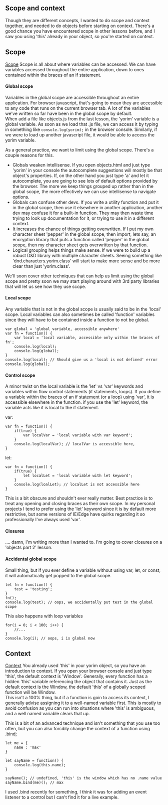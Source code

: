 ## Scope and context
Though they are different concepts, I wanted to do scope and context together, and needed to do objects before starting on context. There's a good chance you have encountered scope in other lessons before, and I saw you using 'this' already in your object, so you're started on context.

## Scope
[Scope](https://developer.mozilla.org/en-US/docs/Glossary/Scope)
Scope is all about where variables can be accessed. We can have variables accessed throughout the entire application, down to ones contained within the braces of an if statement. 

#### Global scope
Variables in the global scope are accessible throughout an entire application. For browser javascript, that's going to mean they are accessible to any code that runs on the current browser tab. A lot of the variables we've written so far have been in the global scope by default.  
When add a file like objects.js from the last lesson, the 'yorim' variable is a global variable. As soon as we load that .js file, we can access it by typing in something like 
``` console.log(yorim); ``` 
in the browser console. Similarly, if we were to load up another javascript file, it would be able to access the yorim variable. 

As a general practice, we want to limit using the global scope. There's a couple reasons for this.  

* Globals weaken intellisense. If you open objects.html and just type 'yorim' in your console the autocomplete suggestions will mostly be that object's properties. If, on the other hand you just type 'a' and let it autocomplete, you are going to see lots of default options provided by the browser. The more we keep things grouped up rather than in the global scope, the more effectively we can use intellisense to navigate options.  
* Globals can confuse other devs. If you write a utility function and put it in the global scope, then use it elsewhere in another application, another dev may confuse it for a built-in function. They may then waste time trying to look up documentation for it, or trying to use it in a different context.  
* It increases the chance of things getting overwritten. If I put my own character sheet 'pepper' in the global scope, then import, lets say, an encryption library that puts a function called 'pepper' in the global scope, then my character sheet gets overwritten by that function. 
* Logical grouping helps things make sense. If we were to build up a robust D&D library with multiple character sheets. Seeing something like 'dnd.characters.yorim.class' will start to make more sense and be more clear than just 'yorim.class'.

We'll soon cover other techniques that can help us limit using the global scope and pretty soon we may start playing around with 3rd party libraries that will let us see how they use scope. 

#### Local scope 
Any variable that is not in the global scope is usually said to be in the 'local' scope. Local variables can also sometimes be called 'function' variables since they will have to be contained inside a function to not be global. 
```
var global = 'global variable, accessible anywhere'
var fn = function() {
    var local = 'local variable, accessible only within the braces of fn';
    console.log(local); 
    console.log(global);
}
console.log(local); // Should give us a 'local is not defined' error
console.log(global);
```

#### Control scope 
A minor twist on the local variable is the 'let' vs 'var' keywords and variables within flow control statements (if statements, loops). If you define a variable within the braces of an if statement (or a loop) using 'var', it is accessible elsewhere in the function. if you use the 'let' keyword, the variable acts like it is local to the if statement.

var: 
```
var fn = function() { 
    if(true) { 
        var localVar = 'local variable with var keyword';
    }
    console.log(localVar); // localVar is accessible here,
}
```
let: 
```
var fn = function() { 
    if(true) { 
        let localLet = 'local variable with let keyword';
    }
    console.log(loalLet); // localLet is not accessible here
}
```
This is a bit obscure and shouldn't ever really matter. Best practice is to treat any opening and closing braces as their own scope. In my personal projects I tend to prefer using the 'let' keyword since it is by default more restrictive, but some versions of IE/Edge have quirks regarding it so professionally I've always used 'var'. 


#### Closures 
.... damn, I'm writing more than I wanted to. I'm going to cover closures on a 'objects part 2' lesson. 


#### Accidental global scope
Small thing, but if you ever define a variable without using var, let, or const, it will automatically get popped to the global scope. 
```
let fn = function() { 
    test = 'testing';
}
fn();
console.log(test); // oops, we accidentally put test in the global scope
```
This also happens with loop variables 
```
for(i = 0; i < 100; i++) {
    //...
}
console.log(i); // oops, i is global now
```

## Context
[Context](https://developer.mozilla.org/en-US/docs/Web/JavaScript/Reference/Operators/this)
You already used 'this' in your yorim object, so you have an introduction to context. If you open your browser console and just type 'this', the default context is 'Window'. Generally, every function has a hidden 'this' variable referencing the object that contains it. Just as the default context is the Window, the default 'this' of a globally scoped function will be Window.  
This isn't a 100% thing, but if a function is goin to access its context, I generally advise assigning it to a well-named variable first. This is mostly to avoid confusion as you can run into situations where 'this' is ambiguous, and a well named variable clears that up. 

This is a bit of an advanced technique and isn't something that you use too often, but you can also forcibly change the context of a function using .bind;
```
let me = {
    name : 'max'
}

let sayName = function() { 
    console.log(this.name);
}

sayName(); // undefined, 'this' is the window which has no .name value
sayName.bind(me)(); // max
```
I used .bind recently for something, I think it was for adding an event listener to a control but I can't find it for a live example. 


 

